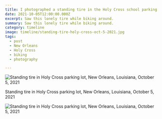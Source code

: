 ```yaml
---
title: I photographed a standing tire in the Holy Cross school parking lot.
date: 2021-10-05T12:00:00.000Z
excerpt: Saw this lonely tire while biking around.
summary: Saw this lonely tire while biking around.
category: timeline
image: timeline/standing-tire-holy-cross-oct-5-2021.jpg
tags:
  - post 
  - New Orleans
  - Holy Cross
  - biking
  - photography

---
```


![Standing tire in Holy Cross parking lot, New Orleans, Louisiana, October 5, 2021](/static/img/timeline/standing-tire-holy-cross-oct-5-2021.jpg "Standing tire in Holy Cross parking lot, New Orleans, Louisiana, October 5, 2021")

<figcaption>Standing tire in Holy Cross parking lot, New Orleans, Louisiana, October 5, 2021</figcaption>

![Standing tire in Holy Cross parking lot, New Orleans, Louisiana, October 5, 2021](/static/img/timeline/standing-tire-2-holy-cross-oct-5-2021.jpg "Standing tire in Holy Cross parking lot, New Orleans, Louisiana, October 5, 2021")